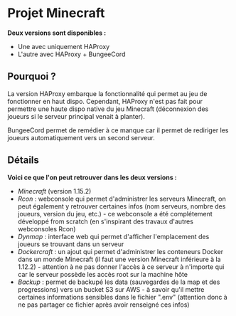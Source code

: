 # Projet Minecraft
**Deux versions sont disponibles :**
- Une avec uniquement HAProxy
- L'autre avec HAProxy + BungeeCord

## Pourquoi ?
La version HAProxy embarque la fonctionnalité qui permet au jeu de fonctionner en haut dispo. Cependant, HAProxy n'est pas fait pour permettre une haute dispo native du jeu Minecraft (déconnexion des joueurs si le serveur principal venait à planter).

BungeeCord permet de remédier à ce manque car il permet de rediriger les joueurs automatiquement vers un second serveur.

## Détails
**Voici ce que l'on peut retrouver dans les deux versions :**
- *Minecraft* (version 1.15.2)
- *Rcon* : webconsole qui permet d'administrer les serveurs Minecraft, on peut également y retrouver certaines infos (nom serveurs, nombre des joueurs, version du jeu, etc.) - ce webconsole a été complétement développé from scratch (en s'inspirant des travaux d'autres webconsoles Rcon)
- *Dynmap* : interface web qui permet d'afficher l'emplacement des joueurs se trouvant dans un serveur
- *Dockercraft* : un ajout qui permet d'administrer les conteneurs Docker dans un monde Minecraft (il faut une version Minecraft inférieure à la 1.12.2) - attention à ne pas donner l'accès à ce serveur à n'importe qui car le serveur possède les accès root sur la machine hôte
- *Backup* : permet de backupé les data (sauvegardes de la map et des progressions) vers un bucket S3 sur AWS - à savoir qu'il mettre certaines informations sensibles dans le fichier ".env" (attention donc à ne pas partager ce fichier après avoir renseigné ces infos)
